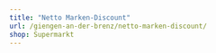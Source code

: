 ```yaml
---
title: "Netto Marken-Discount"
url: /giengen-an-der-brenz/netto-marken-discount/
shop: Supermarkt
---
```

